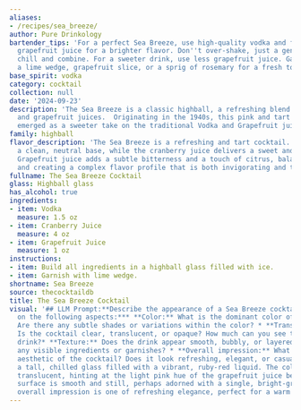 ```yaml
---
aliases:
- /recipes/sea_breeze/
author: Pure Drinkology
bartender_tips: 'For a perfect Sea Breeze, use high-quality vodka and fresh-squeezed
  grapefruit juice for a brighter flavor. Don''t over-shake, just a gentle swirl to
  chill and combine. For a sweeter drink, use less grapefruit juice. Garnish with
  a lime wedge, grapefruit slice, or a sprig of rosemary for a fresh touch. '
base_spirit: vodka
category: cocktail
collection: null
date: '2024-09-23'
description: 'The Sea Breeze is a classic highball, a refreshing blend of vodka, cranberry,
  and grapefruit juices.  Originating in the 1940s, this pink and tart cocktail likely
  emerged as a sweeter take on the traditional Vodka and Grapefruit juice cocktail.  '
family: highball
flavor_description: 'The Sea Breeze is a refreshing and tart cocktail. The vodka provides
  a clean, neutral base, while the cranberry juice delivers a sweet and tart punch.
  Grapefruit juice adds a subtle bitterness and a touch of citrus, balancing the sweetness
  and creating a complex flavor profile that is both invigorating and thirst-quenching. '
fullname: The Sea Breeze Cocktail
glass: Highball glass
has_alcohol: true
ingredients:
- item: Vodka
  measure: 1.5 oz
- item: Cranberry Juice
  measure: 4 oz
- item: Grapefruit Juice
  measure: 1 oz
instructions:
- item: Build all ingredients in a highball glass filled with ice.
- item: Garnish with lime wedge.
shortname: Sea Breeze
source: thecocktaildb
title: The Sea Breeze Cocktail
visual: '## LLM Prompt:**Describe the appearance of a Sea Breeze cocktail.  Focus
  on the following aspects:*** **Color:** What is the dominant color of the cocktail?
  Are there any subtle shades or variations within the color? * **Transparency:**
  Is the cocktail clear, translucent, or opaque? How much can you see through the
  drink?* **Texture:** Does the drink appear smooth, bubbly, or layered?  Are there
  any visible ingredients or garnishes? * **Overall impression:** What is the overall
  aesthetic of the cocktail? Does it look refreshing, elegant, or casual? **Example:**Imagine
  a tall, chilled glass filled with a vibrant, ruby-red liquid. The color is slightly
  translucent, hinting at the light pink hue of the grapefruit juice beneath. The
  surface is smooth and still, perhaps adorned with a single, bright-green lime wedge.  The
  overall impression is one of refreshing elegance, perfect for a warm summer evening. '
---
```



